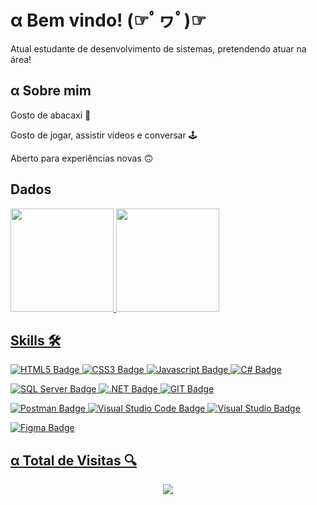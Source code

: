 
# α Bem vindo! (☞ﾟヮﾟ)☞

Atual estudante de desenvolvimento de sistemas, pretendendo atuar na área!


## α Sobre mim 

Gosto de abacaxi 🍍

Gosto de jogar, assistir vídeos e conversar 🕹

Aberto para experiências novas 🙃
## Dados

<div>
  <a href="https://github.com/Angelogvr">
  <img height="165em" src="https://github-readme-stats.vercel.app/api?username=Angelogvr&show_icons=true&theme=dark&include_all_commits=true&count_private=true"/>
    <img height="165em" src="https://github-readme-stats.vercel.app/api/top-langs/?username=Angelogvr&layout=compact&langs_count=7&theme=dark"/>
</div>


## Skills 🛠
![HTML5 Badge](https://img.shields.io/badge/HTML5-E34F26?style=for-the-badge&logo=html5&logoColor=white) ![CSS3 Badge](https://img.shields.io/badge/CSS3-1572B6?style=for-the-badge&logo=css3&logoColor=white) ![Javascript Badge](https://img.shields.io/badge/JavaScript-F7DF1E?style=for-the-badge&logo=javascript&logoColor=black) ![C# Badge](https://img.shields.io/badge/C%23-239120?style=for-the-badge&logo=c-sharp&logoColor=white)

![SQL Server Badge](https://img.shields.io/badge/Microsoft%20SQL%20Sever-CC2927?style=for-the-badge&logo=microsoft%20sql%20server&logoColor=white) ![.NET Badge](https://img.shields.io/badge/.NET-512BD4?style=for-the-badge&logo=dotnet&logoColor=white) ![GIT Badge](https://img.shields.io/badge/Git-F05032?style=for-the-badge&logo=git&logoColor=white) 

![Postman Badge](https://img.shields.io/badge/Postman-FF6C37?style=for-the-badge&logo=Postman&logoColor=white) ![Visual Studio Code Badge](https://img.shields.io/badge/Visual_Studio_Code-0078D4?style=for-the-badge&logo=visual%20studio%20code&logoColor=white) ![Visual Studio Badge](https://img.shields.io/badge/Visual_Studio-5C2D91?style=for-the-badge&logo=visual%20studio&logoColor=white)

![Figma Badge](https://img.shields.io/badge/Figma-F24E1E?style=for-the-badge&logo=figma&logoColor=white)

## α Total de Visitas 🔍
 <p align="center"> 
   <img align="center" src="https://profile-counter.glitch.me/Angelogvr/count.svg"/>
 </p>
